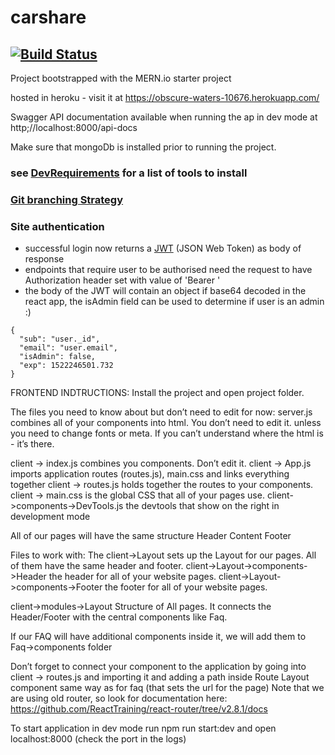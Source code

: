 # carshare
[![Build Status](https://travis-ci.org/carshareadm/carshare.svg?branch=master)](https://travis-ci.org/carshareadm/carshare)
---

Project bootstrapped with the MERN.io starter project

hosted in heroku - visit it at https://obscure-waters-10676.herokuapp.com/

Swagger API documentation available when running the ap in dev mode at http;//localhost:8000/api-docs

Make sure that mongoDb is installed prior to running the project.

### see [DevRequirements](./DevRequirements.md) for a list of tools to install

### [Git branching Strategy](./GitBranching.md)

### Site authentication
* successful login now returns a [JWT](https://jwt.io/) (JSON Web Token) as body of response
* endpoints that require user to be authorised need the request to have Authorization header set with value of 'Bearer <JWT value>'
* the body of the JWT will contain an object if base64 decoded in the react app, the isAdmin field can be used to determine if user is an admin :)
```
{
  "sub": "user._id",
  "email": "user.email",
  "isAdmin": false,
  "exp": 1522246501.732
}
```
FRONTEND INDTRUCTIONS:
Install the project and open project folder.

The files you need to know about but don’t need to edit for now:
server.js combines all of your components into html. You don’t need to edit it. unless you need to change fonts or meta. If you can’t understand where the html is - it’s there.

client -> index.js combines you components. Don’t edit it.
client -> App.js imports application routes (routes.js), main.css and links everything together
client -> routes.js  holds together the routes to your components. 
client -> main.css is the global CSS that all of your pages use.
client->components->DevTools.js the devtools that show on the right in development mode

All of our pages will have the same structure
Header
Content
Footer

Files to work with:
The client->Layout sets up the Layout for our pages. All of them have the same header and footer.
client->Layout->components->Header the header for all of your website pages.
client->Layout->components->Footer the footer for all of your website pages.

client->modules->Layout
Structure of All pages. It connects the Header/Footer with the central components like Faq.

If our FAQ will have additional components inside it, we will add them to Faq->components folder

Don’t forget to connect your component to the application by going into client -> routes.js  and importing it and adding a path inside Route Layout component same way as for faq (that sets the url for the page)
Note that we are using old router, so look for documentation here: https://github.com/ReactTraining/react-router/tree/v2.8.1/docs


To start application in dev mode run
npm run start:dev 
and open localhost:8000 (check the port in the logs)

